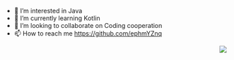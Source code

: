 - 👀 I’m interested in Java
- 🌱 I’m currently learning Kotlin
- 💞️ I’m looking to collaborate on Coding cooperation
- 📫 How to reach me <https://github.com/ephmYZnq>
<img align="right" src="https://github-readme-stats.vercel.app/api?username=ephmYZnq&show_icons=true&icon_color=CE1D2D&text_color=718096&bg_color=ffffff&hide_title=true" />
